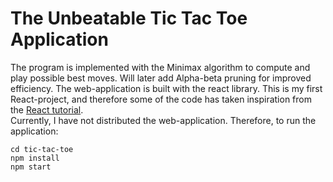 # The Unbeatable Tic Tac Toe Application


<p>The program is implemented with the Minimax algorithm to compute and play possible best moves. Will later add Alpha-beta pruning for improved efficiency. The web-application is built with the react library. This is my first React-project, and therefore some of the code has taken inspiration from the <a href="https://reactjs.org/tutorial/tutorial.html">React tutorial</a>.<br />
Currently, I have not distributed the web-application. Therefore, to run the application:</p>
<code>cd tic-tac-toe </code>
<br />
<code>npm install</code>
<br />
<code>npm start</code>
<br/><br/>